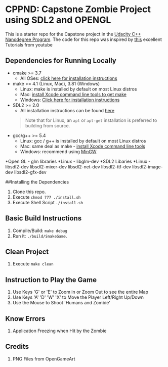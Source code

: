 # CPPND: Capstone Zombie Project using SDL2 and OPENGL 

This is a starter repo for the Capstone project in the [Udacity C++ Nanodegree Program](https://www.udacity.com/course/c-plus-plus-nanodegree--nd213). The code for this repo was inspired by [this](https://www.google.com/url?sa=t&rct=j&q=&esrc=s&source=web&cd=&cad=rja&uact=8&ved=2ahUKEwit7qXj34vwAhXbyzgGHSI6B-kQFjABegQIBBAD&url=https%3A%2F%2Fwww.youtube.com%2Fuser%2Fmakinggameswithben&usg=AOvVaw0od9Rtsmthcfmh_XTP7dDa) excellent Tutorials from youtube

## Dependencies for Running Locally
* cmake >= 3.7
  * All OSes: [click here for installation instructions](https://cmake.org/install/)
* make >= 4.1 (Linux, Mac), 3.81 (Windows)
  * Linux: make is installed by default on most Linux distros
  * Mac: [install Xcode command line tools to get make](https://developer.apple.com/xcode/features/)
  * Windows: [Click here for installation instructions](http://gnuwin32.sourceforge.net/packages/make.htm)
* SDL2 >= 2.0
  * All installation instructions can be found [here](https://wiki.libsdl.org/Installation)
  >Note that for Linux, an `apt` or `apt-get` installation is preferred to building from source. 
* gcc/g++ >= 5.4
  * Linux: gcc / g++ is installed by default on most Linux distros
  * Mac: same deal as make - [install Xcode command line tools](https://developer.apple.com/xcode/features/)
  * Windows: recommend using [MinGW](http://www.mingw.org/)
  
*Open GL - glm libraries
	*Linux - libglm-dev
*SDL2 Libaries
	*Linux - libsdl2-dev libsdl2-mixer-dev libsdl2-net-dev libsdl2-ttf-dev libsdl2-image-dev libsdl2-gfx-dev

##Installing the Dependencies
1. Clone this repo.
2. Execute `chmod 777 ./install.sh`
3. Execute Shell Script `./install.sh`

## Basic Build Instructions
1. Compile/Build: `make debug`
2. Run it: `./build/SnakeGame`.

## Clean Project
1. Execute `make clean`

## Instruction to Play the Game
1. Use Keys 'G' or 'E' to Zoom in or Zoom Out to see the entire Map
2. Use Keys 'A' 'D' 'W' 'X' to Move the Player Left/Right Up/Down
3. Use the Mouse to Shoot 'Humans and Zombie'


## Know Errors
1. Application Freezing when Hit by the Zombie


## Credits
1. PNG Files from OpenGameArt
